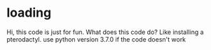 # loading
Hi, this code is just for fun. What does this code do? Like installing a pterodactyl. 
use python version 3.7.0 if the code doesn't work

